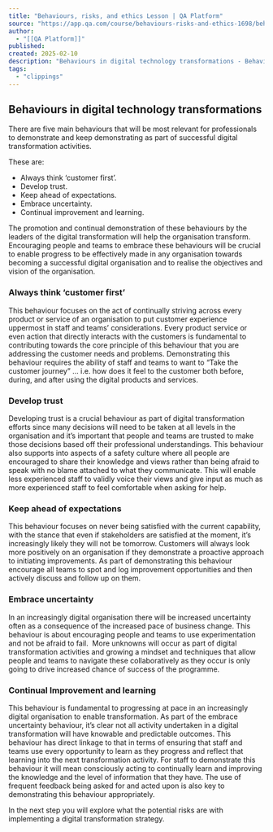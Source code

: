 ```yaml
---
title: "Behaviours, risks, and ethics Lesson | QA Platform"
source: "https://app.qa.com/course/behaviours-risks-and-ethics-1698/behaviours-digital-technology-transformations/?context_id=13677&context_resource=lp"
author:
  - "[[QA Platform]]"
published:
created: 2025-02-10
description: "Behaviours in digital technology transformations - Behaviours, risks, and ethics lesson from QA Platform. Start learning today with our digital training solutions."
tags:
  - "clippings"
---
```

## Behaviours in digital technology transformations

There are five main behaviours that will be most relevant for professionals to demonstrate and keep demonstrating as part of successful digital transformation activities. 

These are: 

- Always think ‘customer first’.
- Develop trust.
- Keep ahead of expectations.
- Embrace uncertainty.
- Continual improvement and learning.

The promotion and continual demonstration of these behaviours by the leaders of the digital transformation will help the organisation transform. Encouraging people and teams to embrace these behaviours will be crucial to enable progress to be effectively made in any organisation towards becoming a successful digital organisation and to realise the objectives and vision of the organisation. 

### **Always think ‘customer first’** 

This behaviour focuses on the act of continually striving across every product or service of an organisation to put customer experience uppermost in staff and teams’ considerations. Every product service or even action that directly interacts with the customers is fundamental to contributing towards the core principle of this behaviour that you are addressing the customer needs and problems. Demonstrating this behaviour requires the ability of staff and teams to want to “Take the customer journey” … i.e. how does it feel to the customer both before, during, and after using the digital products and services.  

### **Develop trust**  

Developing trust is a crucial behaviour as part of digital transformation efforts since many decisions will need to be taken at all levels in the organisation and it’s important that people and teams are trusted to make those decisions based off their professional understandings. This behaviour also supports into aspects of a safety culture where all people are encouraged to share their knowledge and views rather than being afraid to speak with no blame attached to what they communicate. This will enable less experienced staff to validly voice their views and give input as much as more experienced staff to feel comfortable when asking for help. 

### **Keep ahead of expectations** 

This behaviour focuses on never being satisfied with the current capability, with the stance that even if stakeholders are satisfied at the moment, it’s increasingly likely they will not be tomorrow. Customers will always look more positively on an organisation if they demonstrate a proactive approach to initiating improvements. As part of demonstrating this behaviour encourage all teams to spot and log improvement opportunities and then actively discuss and follow up on them. 

### **Embrace uncertainty** 

In an increasingly digital organisation there will be increased uncertainty often as a consequence of the increased pace of business change. This behaviour is about encouraging people and teams to use experimentation and not be afraid to fail.  More unknowns will occur as part of digital transformation activities and growing a mindset and techniques that allow people and teams to navigate these collaboratively as they occur is only going to drive increased chance of success of the programme. 

### **Continual Improvement and learning** 

This behaviour is fundamental to progressing at pace in an increasingly digital organisation to enable transformation. As part of the embrace uncertainty behaviour, it’s clear not all activity undertaken in a digital transformation will have knowable and predictable outcomes. This behaviour has direct linkage to that in terms of ensuring that staff and teams use every opportunity to learn as they progress and reflect that learning into the next transformation activity. For staff to demonstrate this behaviour it will mean consciously acting to continually learn and improving the knowledge and the level of information that they have. The use of frequent feedback being asked for and acted upon is also key to demonstrating this behaviour appropriately. 

In the next step you will explore what the potential risks are with implementing a digital transformation strategy.